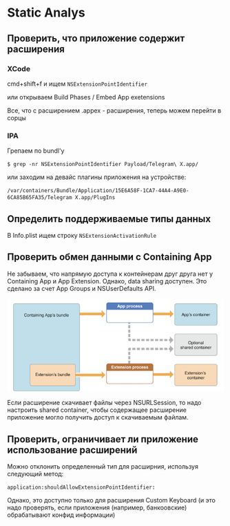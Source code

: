 # Static Analys

## Проверить, что приложение содержит расширения 

### XCode

cmd+shift+f и ищем `NSExtensionPointIdentifier`

или открываем Build Phases / Embed App exetensions

Все, что с расширением .appex - расширения, теперь можем перейти в сорцы

### IPA

Грепаем по bundl'у

```text
$ grep -nr NSExtensionPointIdentifier Payload/Telegram\ X.app/
```

или заходим на девайс плагины приложения на устройстве:

```text
/var/containers/Bundle/Application/15E6A58F-1CA7-44A4-A9E0-6CA85B65FA35/Telegram X.app/PlugIns
```

## Определить поддерживаемые типы данных

В Info.plist ищем строку `NSExtensionActivationRule`

## Проверить обмен данными с Containing App

Не забываем, что напрямую доступа к контейнерам друг друга нет у Containing App и App Extension. Однако, data sharing доступен. Это сделано за счет App Groups и NSUserDefaults API.

![](../../../../.gitbook/assets/izobrazhenie%20%2823%29.png)

Если расширение скачивает файлы через NSURLSession, то надо настроить shared container, чтобы содержащее расширение приложение могло получить доступ к скачиваемым файлам.

## Проверить, ограничивает ли приложение использование расширений

Можно отклонить определенный тип для расширния, используя  следующий метод:

```text
application:shouldAllowExtensionPointIdentifier:
```

Однако, это доступно только для расширения Custom Keyboard \(и это надо проверять, если приложения \(например, банкоовские\) обрабатывают конфид информации\)

